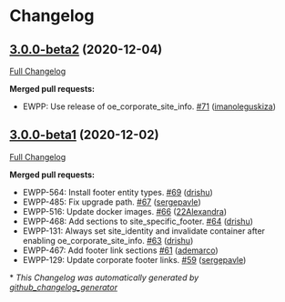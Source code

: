 # Changelog

## [3.0.0-beta2](https://github.com/openeuropa/oe_corporate_blocks/tree/3.0.0-beta2) (2020-12-04)

[Full Changelog](https://github.com/openeuropa/oe_corporate_blocks/compare/3.0.0-beta1...3.0.0-beta2)

**Merged pull requests:**

- EWPP: Use release of oe\_corporate\_site\_info. [\#71](https://github.com/openeuropa/oe_corporate_blocks/pull/71) ([imanoleguskiza](https://github.com/imanoleguskiza))

## [3.0.0-beta1](https://github.com/openeuropa/oe_corporate_blocks/tree/3.0.0-beta1) (2020-12-02)

[Full Changelog](https://github.com/openeuropa/oe_corporate_blocks/compare/2.4.0...3.0.0-beta1)

**Merged pull requests:**

- EWPP-564: Install footer entity types. [\#69](https://github.com/openeuropa/oe_corporate_blocks/pull/69) ([drishu](https://github.com/drishu))
- EWPP-485: Fix upgrade path. [\#67](https://github.com/openeuropa/oe_corporate_blocks/pull/67) ([sergepavle](https://github.com/sergepavle))
- EWPP-516: Update docker images. [\#66](https://github.com/openeuropa/oe_corporate_blocks/pull/66) ([22Alexandra](https://github.com/22Alexandra))
- EWPP-468: Add sections to site\_specific\_footer. [\#64](https://github.com/openeuropa/oe_corporate_blocks/pull/64) ([drishu](https://github.com/drishu))
- EWPP-131: Always set site\_identity and invalidate container after enabling oe\_corporate\_site\_info. [\#63](https://github.com/openeuropa/oe_corporate_blocks/pull/63) ([drishu](https://github.com/drishu))
- EWPP-467: Add footer link sections [\#61](https://github.com/openeuropa/oe_corporate_blocks/pull/61) ([ademarco](https://github.com/ademarco))
- EWPP-129: Update corporate footer links. [\#59](https://github.com/openeuropa/oe_corporate_blocks/pull/59) ([sergepavle](https://github.com/sergepavle))


\* *This Changelog was automatically generated by [github_changelog_generator](https://github.com/github-changelog-generator/github-changelog-generator)*
